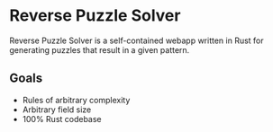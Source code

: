 # Reverse Puzzle Solver

Reverse Puzzle Solver is a self-contained webapp written in Rust for generating puzzles that result in a given pattern.

## Goals

* Rules of arbitrary complexity
* Arbitrary field size
* 100% Rust codebase
